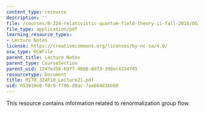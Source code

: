 ```yaml
---
content_type: resource
description: ''
file: /courses/8-324-relativistic-quantum-field-theory-ii-fall-2010/053919e8f0c9f79bd9ac7ae664d3bb60_MIT8_324F10_Lecture21.pdf
file_type: application/pdf
learning_resource_types:
- Lecture Notes
license: https://creativecommons.org/licenses/by-nc-sa/4.0/
ocw_type: OCWFile
parent_title: Lecture Notes
parent_type: CourseSection
parent_uid: 1247ed58-69f7-9088-8d73-398ec4334f45
resourcetype: Document
title: MIT8_324F10_Lecture21.pdf
uid: 053919e8-f0c9-f79b-d9ac-7ae664d3bb60
---
```

This resource contains information related to renormalization group flow.